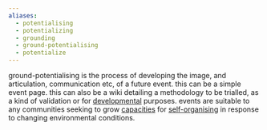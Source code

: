 ```yaml
---
aliases:
  - potentialising
  - potentializing
  - grounding
  - ground-potentialising
  - potentialize
---
```


ground-potentialising is the process of developing the image, and articulation, communication etc, of a future event. this can be a simple event page. this can also be a wiki detailing a methodology to be trialled, as a kind of validation or for [developmental](developmental) purposes. events are suitable to any communities seeking to grow [capacities](capacities) for [self-organising](self-organising) in response to changing environmental conditions.